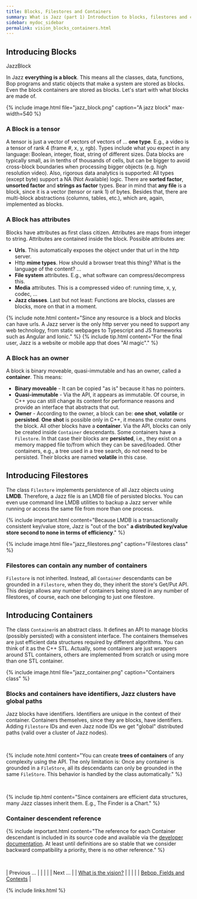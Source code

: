 ```yaml
---
title: Blocks, Filestores and Containers
summary: What is Jazz (part 1) Introduction to blocks, filestores and containers. These classes are the basement for all the Jazz magic.
sidebar: mydoc_sidebar
permalink: vision_blocks_containers.html
---
```


## Introducing Blocks

<span class="label label-info">JazzBlock</span>

In Jazz **everything is a block**. This means all the classes, data, functions, Bop programs and static objects that make a system are
stored as blocks. Even the block containers are stored as blocks. Let's start with what blocks are made of.

{% include image.html file="jazz_block.png" caption="A jazz block" max-width=540 %}

### A Block is a tensor

A tensor is just a vector of vectors of vectors of ... **one type**. E.g., a video is a tensor of rank 4 (frame #, x, y, rgb). Types
include what you expect in any language: Boolean, integer, float, string of different sizes. Data blocks are typically small, as
in tenths of thousands of cells, but can be bigger to avoid cross-block boundaries when processing bigger objects (e.g. high resolution
video). Also, rigorous data analytics is supported: All types (except byte) support a NA (Not Available) logic. There are **sorted factor**,
**unsorted factor** and **strings as factor** types. Bear in mind that **any file** is a block, since it is a vector (tensor or rank 1)  of
bytes. Besides that, there are multi-block abstractions (columns, tables, etc.), which are, again, implemented as blocks.

### A Block has attributes

Blocks have attributes as first class citizen. Attributes are maps from integer to string. Attributes are contained inside the
block. Possible attributes are:

* **Urls**. This automatically exposes the object under that url in the http server.
* Http **mime types**. How should a browser treat this thing? What is the language of the content? ...
* **File system** attributes. E.g., what software can compress/decompress this.
* **Media** attributes. This is a compressed video of: running time, x, y, codec, ...
* **Jazz classes**. Last but not least: Functions are blocks, classes are blocks, more on that in a moment.

{% include note.html content="Since any resource is a block and blocks can have urls. A Jazz server is the only http server you need
to support any web technology, from static webpages to Typescript and JS frameworks such as Angular and Ionic." %}
{% include tip.html content="For the final user, Jazz is a website or mobile app that does \"AI magic\"." %}

### A Block has an owner

A block is binary moveable, quasi-immutable and has an owner, called a **container**.
This means:

* **Binary moveable** - It can be copied "as is" because it has no pointers.
* **Quasi-immutable** - Via the API, it appears as immutable. Of course, in C++ you can still change its content for performance reasons and
provide an interface that abstracts that out.
* **Owner** - According to the owner, a block can be: **one shot**, **volatile** or **persisted**. **One shot** is possible only in C++, it
means the creator owns the block. All other blocks have a **container**. Via the API, blocks can only be created inside `Container` descendants. Some containers have a `Filestore`. In that case their blocks are **persisted**, i.e., they exist on a memory mapped file to/from which they can be saved/loaded. Other containers, e.g., a tree used in a tree search, do not need to be persisted. Their blocks are named **volatile** in this case.


## Introducing Filestores

The class `Filestore` implements persistence of all Jazz objects using **LMDB**. Therefore, a Jazz file is an LMDB file of persisted blocks.
You can even use command line LMDB utilities to backup a Jazz server while running or access the same file from more than one process.

{% include important.html content="Because LMDB is a transactionally consistent key/value store, Jazz is \"out of the box\" **a distributed
key/value store second to none in terms of efficiency**." %}

{% include image.html file="jazz_filestores.png" caption="Filestores class" %}

### Filestores can contain any number of containers

`Filestore` is not inherited. Instead, all `Container` descendants can be grounded in a `Filestore`, when they do, they inherit the store's Get/Put API. This design allows any number of containers being stored in any number of filestores, of course, each one belonging to just one filestore.


## Introducing Containers

The class `Container`is an abstract class. It defines an API to manage blocks (possibly persisted) with a consistent interface. The containers themselves are just efficient data structures required by different algorithms. You can think of it as the C++ STL. Actually,
some containers are just wrappers around STL containers, others are implemented from scratch or using more than one STL container.

{% include image.html file="jazz_container.png" caption="Containers class" %}

### Blocks and containers have identifiers, Jazz clusters have global paths

Jazz blocks have identifiers. Identifiers are unique in the context of their container. Containers themselves, since they are blocks, have identifiers. Adding `Filestore` IDs and even Jazz node IDs we get "global" distributed paths (valid over a cluster of Jazz nodes).

<br/>

{% include note.html content="You can create **trees of containers** of any complexity using the API. The only limitation is: Once any container is grounded in a `FileStore`, all its descendants can only be grounded in the same `FileStore`. This behavior is handled by the class automatically." %}

<br/>

{% include tip.html content="Since containers are efficient data structures, many Jazz classes inherit them. E.g., The Finder is a Chart." %}

### Container descendent reference

{% include important.html content="The reference for each Container descendant is included in its source code and available via the [developer documentation](/develop/). At least until definitions are so stable that we consider backward compatibility a priority, there is no other reference." %}

<br/>

| <span class="label label-default">Previous ...</span> | | | | | <span class="label label-info">Next ...</span> |
| [What is the vision?](vision_intro_page.html) | | | | | [Bebop, Fields and Contexts](vision_bop_fields_contexts.html) |

{% include links.html %}
